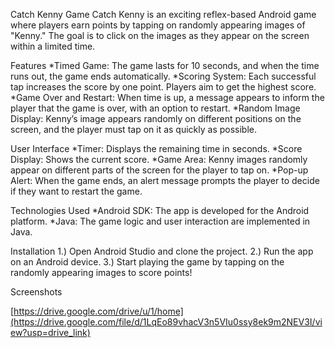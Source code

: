 Catch Kenny Game
Catch Kenny is an exciting reflex-based Android game where players earn points by tapping on randomly appearing images of "Kenny." The goal is to click on the images as they appear on the screen within a limited time.

Features
*Timed Game: The game lasts for 10 seconds, and when the time runs out, the game ends automatically.
*Scoring System: Each successful tap increases the score by one point. Players aim to get the highest score.
*Game Over and Restart: When time is up, a message appears to inform the player that the game is over, with an option to restart.
*Random Image Display: Kenny’s image appears randomly on different positions on the screen, and the player must tap on it as quickly as possible.

User Interface
*Timer: Displays the remaining time in seconds.
*Score Display: Shows the current score.
*Game Area: Kenny images randomly appear on different parts of the screen for the player to tap on.
*Pop-up Alert: When the game ends, an alert message prompts the player to decide if they want to restart the game.

Technologies Used
*Android SDK: The app is developed for the Android platform.
*Java: The game logic and user interaction are implemented in Java.

Installation
1.) Open Android Studio and clone the project.
2.) Run the app on an Android device.
3.) Start playing the game by tapping on the randomly appearing images to score points!

Screenshots

[https://drive.google.com/drive/u/1/home](https://drive.google.com/file/d/1LqEo89vhacV3n5VIu0ssy8ek9m2NEV3I/view?usp=drive_link)
